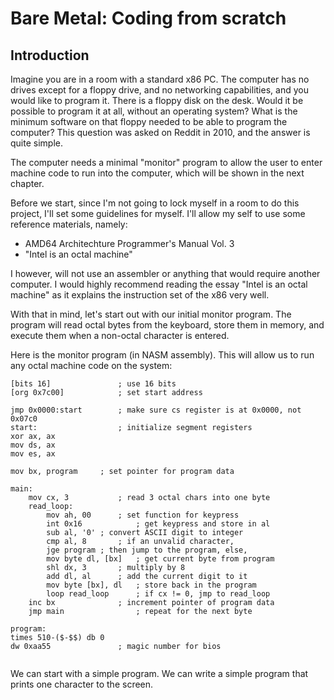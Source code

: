 # Bare Metal: Coding from scratch
## Introduction
Imagine you are in a room with a standard x86 PC. The computer has
no drives except for a floppy drive, and no networking capabilities, and you
would like to program it. There is a floppy disk on the desk. Would it be 
possible to program it at all, without an operating system? What is the minimum 
software on that floppy needed to be able to program the computer? This
question was asked on Reddit in 2010, and the answer is quite simple.

The computer needs a minimal "monitor" program to allow the user to enter
machine code to run into the computer, which will be shown in the next
chapter.

Before we start, since I'm not going to lock myself in a room to do this
project, I'll set some guidelines for myself. I'll allow my self to use
some reference materials, namely:

* AMD64 Architechture Programmer's Manual Vol. 3 
* "Intel is an octal machine"

I however, will not use an assembler or anything that would require another
computer. I would highly recommend reading the essay "Intel is an octal
machine" as it explains the instruction set of the x86 very well.

With that in mind, let's start out with our initial monitor program.
The program will read octal bytes from the keyboard, store them in memory,
and execute them when a non-octal character is entered.

Here is the monitor program (in NASM assembly). This will allow us to run any octal machine code
on the system:
```
[bits 16]				; use 16 bits
[org 0x7c00]			; set start address
 
jmp 0x0000:start		; make sure cs register is at 0x0000, not 0x07c0
start:					; initialize segment registers
xor ax, ax
mov ds, ax
mov es, ax
 
mov bx, program		; set pointer for program data
 
main:
	mov cx, 3			; read 3 octal chars into one byte
	read_loop:
		mov ah, 00		; set function for keypress
		int 0x16			; get keypress and store in al
		sub al, '0'	; convert ASCII digit to integer
		cmp al, 8		; if an unvalid character,
		jge program	; then jump to the program, else,
		mov byte dl, [bx]	; get current byte from program
		shl dx, 3		; multiply by 8
		add dl, al		; add the current digit to it
		mov byte [bx], dl	; store back in the program
		loop read_loop		; if cx != 0, jmp to read_loop
	inc bx				; increment pointer of program data
	jmp main				; repeat for the next byte
 
program:
times 510-($-$$) db 0
dw 0xaa55				; magic number for bios
 
```
We can start with a simple program. We can write a simple program that prints one character to
the screen. 